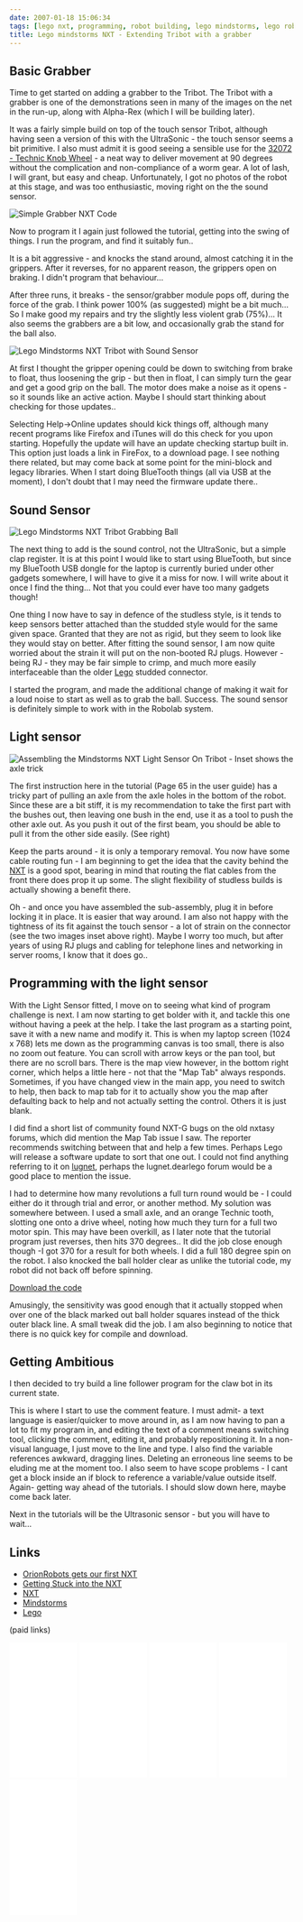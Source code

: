 ```yaml
---
date: 2007-01-18 15:06:34
tags: [lego nxt, programming, robot building, lego mindstorms, lego robotics]
title: Lego mindstorms NXT - Extending Tribot with a grabber
---
```

## Basic Grabber

Time to get started on adding a grabber to the Tribot. The Tribot with a grabber is one of the demonstrations seen in many of the images on the net in the run-up, along with Alpha-Rex (which I will be building later).

It was a fairly simple build on top of the touch sensor Tribot, although having seen a version of this with the UltraSonic - the touch sensor seems a bit primitive. I also must admit it is good seeing a sensible use for the [32072 - Technic Knob Wheel](http://www.peeron.com/inv/parts/32072) - a neat way to deliver movement at 90 degrees without the complication and non-compliance of a worm gear. A lot of lash, I will grant, but easy and cheap. Unfortunately, I got no photos of the robot at this stage, and was too enthusiastic, moving right on the the sound sensor.

![Simple Grabber NXT Code](/galleries/gallery-20-lego-nxt/413-simplegrabberprogram.png)

Now to program it I again just followed the tutorial, getting into the swing of things. I run the program, and find it suitably fun..

It is a bit aggressive - and knocks the stand around, almost catching it in the grippers. After it reverses, for no apparent reason, the grippers open on braking. I didn't program that behaviour...

After three runs, it breaks - the sensor/grabber module pops off, during the force of the grab. I think power 100% (as suggested) might be a bit much... So I make good my repairs and try the slightly less violent grab (75%)... It also seems the grabbers are a bit low, and occasionally grab the stand for the ball also.

![Lego Mindstorms NXT Tribot with Sound Sensor](/galleries/gallery-20-lego-nxt/414-botwithsoundsensor.JPG)

At first I thought the gripper opening could be down to switching from brake to float, thus loosening the grip - but then in float, I can simply turn the gear and get a good grip on the ball. The motor does make a noise as it opens - so it sounds like an active action. Maybe I should start thinking about checking for those updates..

Selecting Help-&gt;Online updates should kick things off, although many recent programs like Firefox and iTunes will do this check for you upon starting. Hopefully the update will have an update checking startup built in. This option just loads a link in FireFox, to a download page. I see nothing there related, but may come back at some point for the mini-block and legacy libraries. When I start doing BlueTooth things (all via USB at the moment), I don't doubt that I may need the firmware update there..

## Sound Sensor

![Lego Mindstorms NXT Tribot Grabbing Ball](/galleries/gallery-20-lego-nxt/415-ballgrabbed.JPG)

The next thing to add is the sound control, not the UltraSonic, but a simple clap register. It is at this point I would like to start using BlueTooth, but since my BlueTooth USB dongle for the laptop is currently buried under other gadgets somewhere, I will have to give it a miss for now. I will write about it once I find the thing... Not that you could ever have too many gadgets though!

One thing I now have to say in defence of the studless style, is it tends to keep sensors better attached than the studded style would for the same given space. Granted that they are not as rigid, but they seem to look like they would stay on better. After fitting the sound sensor, I am now quite worried about the strain it will put on the non-booted RJ plugs. However - being RJ - they may be fair simple to crimp, and much more easily interfaceable than the older [Lego](/wiki/lego.html "The best known construction toy") studded connector.

I started the program, and made the additional change of making it wait for a loud noise to start as well as to grab the ball. Success. The sound sensor is definitely simple to work with in the Robolab system.

## Light sensor

![Assembling the Mindstorms NXT Light Sensor On Tribot - Inset shows the axle trick](/galleries/gallery-20-lego-nxt/418-p1010026withinset.JPG)

The first instruction here in the tutorial (Page 65 in the user guide) has a tricky part of pulling an axle from the axle holes in the bottom of the robot. Since these are a bit stiff, it is my recommendation to take the first part with the bushes out, then leaving one bush in the end, use it as a tool to push the other axle out. As you push it out of the first beam, you should be able to pull it from the other side easily. (See right)

Keep the parts around - it is only a temporary removal. You now have some cable routing fun - I am beginning to get the idea that the cavity behind the [NXT](/wiki/nxt.html "Lego's NeXT generation robotics kit") is a good spot, bearing in mind that routing the flat cables from the front there does prop it up some. The slight flexibility of studless builds is actually showing a benefit there.

Oh - and once you have assembled the sub-assembly, plug it in before locking it in place. It is easier that way around. I am also not happy with the tightness of its fit against the touch sensor - a lot of strain on the connector (see the two images inset above right). Maybe I worry too much, but after years of using RJ plugs and cabling for telephone lines and networking in server rooms, I know that it does go..

## Programming with the light sensor

With the Light Sensor fitted, I move on to seeing what kind of program challenge is next. I am now starting to get bolder with it, and tackle this one without having a peek at the help. I take the last program as a starting point, save it with a new name and modify it. This is when my laptop screen (1024 x 768) lets me down as the programming canvas is too small, there is also no zoom out feature. You can scroll with arrow keys or the pan tool, but there are no scroll bars. There is the map view however, in the bottom right corner, which helps a little here - not that the "Map Tab" always responds. Sometimes, if you have changed view in the main app, you need to switch to help, then back to map tab for it to actually show you the map after defaulting back to help and not actually setting the control. Others it is just blank.

I did find a short list of community found NXT-G bugs on the old nxtasy forums, which did mention the Map Tab issue I saw. The reporter recommends switching between that and help a few times. Perhaps Lego will release a software update to sort that one out. I could not find anything referring to it on
  [lugnet](/wiki/lugnet.html "Lego Users Group Network"), perhaps the lugnet.dearlego forum would be a good place to mention the issue.

I had to determine how many revolutions a full turn round would be - I could either do it through trial and error, or another method. My solution was somewhere between. I used a small axle, and an orange Technic tooth, slotting one onto a drive wheel, noting how much they turn for a full two motor spin. This may have been overkill, as I later note that the tutorial program just reverses, then hits 370 degrees.. It did the job close enough though -I got 370 for a result for both wheels. I did a full 180 degree spin on the robot. I also knocked the ball holder clear as unlike the tutorial code, my robot did not back off before spinning.

[Download the code](/assets/downloads/ClapLightTouchGrabber.rbt)

Amusingly, the sensitivity was good enough that it actually stopped when over one of the black marked out ball holder squares instead of the thick outer black line. A small tweak did the job. I am also beginning to notice that there is no quick key for compile and download.

## Getting Ambitious

I then decided to try build a line follower program for the claw bot in its current state.

This is where I start to use the comment feature. I must admit- a text language is easier/quicker to move around in, as I am now having to pan a lot to fit my program in, and editing the text of a comment means switching tool, clicking the comment, editing it, and probably repositioning it. In a non-visual language, I just move to the line and type. I also find the variable references awkward, dragging lines. Deleting an erroneous line seems to be eluding me at the moment too. I also seem to have scope problems - I cant get a block inside an if block to reference a variable/value outside itself. Again- getting way ahead of the tutorials. I should slow down here, maybe come back later.

Next in the tutorials will be the Ultrasonic sensor - but you will have to wait...

## Links

- [OrionRobots gets our first NXT](/2007/01/10/orionrobots-gets-our-first-nxt)
- [Getting Stuck into the NXT](/2007/01/13/getting-stuck-into-the-nxt)
- [NXT](/wiki/nxt.html "Lego's NeXT generation robotics kit")
- [Mindstorms](/wiki/mindstorms.html "A Robotic construction toy system from Lego")
- [Lego](/wiki/lego.html "The best known construction toy")

(paid links)

<iframe style="width:120px;height:240px;" marginwidth="0" marginheight="0" scrolling="no" frameborder="0" src="//ws-eu.amazon-adsystem.com/widgets/q?ServiceVersion=20070822&OneJS=1&Operation=GetAdHtml&MarketPlace=GB&source=ss&ref=as_ss_li_til&ad_type=product_link&tracking_id=orionrobots-21&marketplace=amazon&region=GB&placement=B00BMKLVJ6&asins=B00BMKLVJ6&linkId=790d5f97e58d0e79ecb2fbe1b24a3108&show_border=true&link_opens_in_new_window=true"></iframe>

<iframe style="width:120px;height:240px;" marginwidth="0" marginheight="0" scrolling="no" frameborder="0" src="//ws-eu.amazon-adsystem.com/widgets/q?ServiceVersion=20070822&OneJS=1&Operation=GetAdHtml&MarketPlace=GB&source=ss&ref=as_ss_li_til&ad_type=product_link&tracking_id=orionrobots-21&marketplace=amazon&region=GB&placement=B06X6GN2VQ&asins=B06X6GN2VQ&linkId=30c9cae2e37f39c501ee1fde586c6579&show_border=true&link_opens_in_new_window=true"></iframe>

<iframe style="width:120px;height:240px;" marginwidth="0" marginheight="0" scrolling="no" frameborder="0" src="//ws-eu.amazon-adsystem.com/widgets/q?ServiceVersion=20070822&OneJS=1&Operation=GetAdHtml&MarketPlace=GB&source=ss&ref=as_ss_li_til&ad_type=product_link&tracking_id=orionrobots-21&marketplace=amazon&region=GB&placement=B01D8KOZF4&asins=B01D8KOZF4&linkId=5e31910339bc64587ceb3fdaddcf90bd&show_border=true&link_opens_in_new_window=true"></iframe>

<iframe style="width:120px;height:240px;" marginwidth="0" marginheight="0" scrolling="no" frameborder="0" src="//ws-eu.amazon-adsystem.com/widgets/q?ServiceVersion=20070822&OneJS=1&Operation=GetAdHtml&MarketPlace=GB&source=ss&ref=as_ss_li_til&ad_type=product_link&tracking_id=orionrobots-21&marketplace=amazon&region=GB&placement=B01G8WUGWU&asins=B01G8WUGWU&linkId=b0177f40a45270bc688ad07eb216b729&show_border=true&link_opens_in_new_window=true"></iframe>

<iframe style="width:120px;height:240px;" marginwidth="0" marginheight="0" scrolling="no" frameborder="0" src="//ws-eu.amazon-adsystem.com/widgets/q?ServiceVersion=20070822&OneJS=1&Operation=GetAdHtml&MarketPlace=GB&source=ss&ref=as_ss_li_til&ad_type=product_link&tracking_id=orionrobots-21&marketplace=amazon&region=GB&placement=B075FJ767N&asins=B075FJ767N&linkId=d90845f0e292e3bd66ee9a8955f85ce5&show_border=true&link_opens_in_new_window=true"></iframe>
